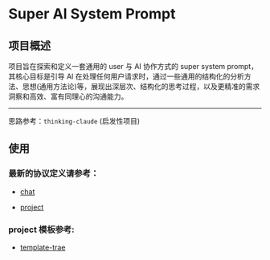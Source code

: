 # Super AI System Prompt

## 项目概述

项目旨在探索和定义一套通用的 user 与 AI 协作方式的 super system
prompt，其核心目标是引导 AI
在处理任何用户请求时，通过一些通用的结构化的分析方法、思想(通用方法论)等，展现出深层次、结构化的思考过程，以及更精准的需求洞察和高效、富有同理心的沟通能力。

---

思路参考：`thinking-claude` (启发性项目)

## 使用

### 最新的协议定义请参考：

- [chat](./prompt/thinking.chat.xml)

- [project](./prompt/thinking.project.xml)

### project 模板参考:

- [template-trae](./template-trae/)
